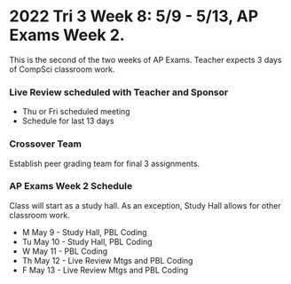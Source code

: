 # 2022 Tri 3 Week 8: 5/9 - 5/13, AP Exams Week 2.
This is the second of the two weeks of AP Exams.  Teacher expects 3 days of CompSci classroom work.
### Live Review scheduled with Teacher and Sponsor 
*  Thu or Fri scheduled meeting
*  Schedule for last 13 days
    
### Crossover Team 
Establish peer grading team for final 3 assignments.

###  AP Exams Week 2 Schedule
Class will start as a study hall.  As an exception, Study Hall allows for other classroom work.  
* M May 9 - Study Hall, PBL Coding
* Tu May 10 - Study Hall, PBL Coding
* W May 11 - PBL Coding
* Th May 12 - Live Review Mtgs and PBL Coding 
* F May 13 - Live Review Mtgs and PBL Coding 
